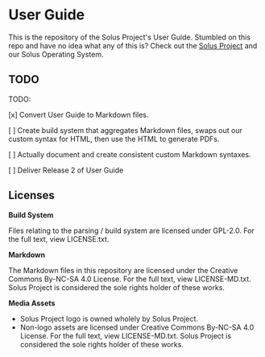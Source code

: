 # User Guide #

This is the repository of the Solus Project's User Guide. Stumbled on this repo and have no idea what any of this is? Check out the [Solus Project](https://solus-project.com) and our Solus Operating System.

## TODO ##

TODO:

[x] Convert User Guide to Markdown files.

[ ] Create build system that aggregates Markdown files, swaps out our custom syntax for HTML, then use the HTML to generate PDFs.

[ ] Actually document and create consistent custom Markdown syntaxes.

[ ] Deliver Release 2 of User Guide

## Licenses ##

**Build System**

Files relating to the parsing / build system are licensed under GPL-2.0. For the full text, view LICENSE.txt.

**Markdown**

The Markdown files in this repository are licensed under the Creative Commons By-NC-SA 4.0 License. For the full text, view LICENSE-MD.txt. Solus Project is considered the sole rights holder of these works.

**Media Assets**

- Solus Project logo is owned wholely by Solus Project.
- Non-logo assets are licensed under Creative Commons By-NC-SA 4.0 License. For the full text, view LICENSE-MD.txt. Solus Project is considered the sole rights holder of these works.